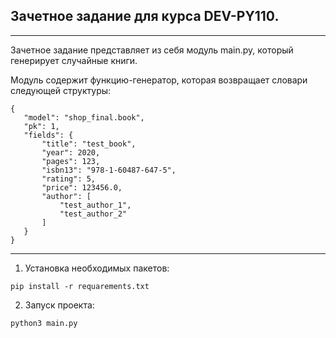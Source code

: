 ## Зачетное задание для курса DEV-PY110.

____

Зачетное задание представляет из себя модуль main.py, который генерирует случайные книги.

Модуль содержит функцию-генератор, которая возвращает словари следующей структуры:

```
{
   "model": "shop_final.book",
   "pk": 1,
   "fields": {
       "title": "test_book",
       "year": 2020,
       "pages": 123,
       "isbn13": "978-1-60487-647-5",
       "rating": 5,
       "price": 123456.0,
       "author": [
           "test_author_1",
           "test_author_2"
       ]
   }
}
```
___

1. Установка необходимых пакетов:
 ```
pip install -r requarements.txt
```

2. Запуск проекта:
```
python3 main.py
```
